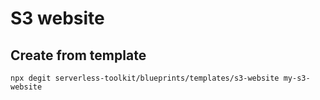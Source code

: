 # S3 website

## Create from template

`npx degit serverless-toolkit/blueprints/templates/s3-website my-s3-website`